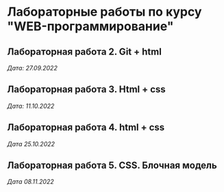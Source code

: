 # Лабораторные работы по курсу "WEB-программирование"

## Лабораторная работа 2. Git + html

*Дата: 27.09.2022*

## Лабораторная работа 3. Html + css

*Дата: 11.10.2022*

## Лабораторная работа 4. html + css

*Дата 25.10.2022*

## Лабораторная работа 5. CSS. Блочная модель

*Дата 08.11.2022*
